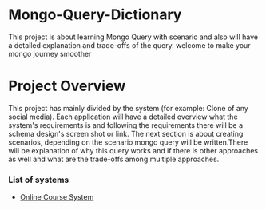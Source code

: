 # Mongo-Query-Dictionary
This project is about learning Mongo Query with scenario and also will have a detailed explanation and trade-offs of the query. welcome to make your mongo journey  smoother

# Project Overview
This project has mainly divided by the system (for example: Clone of any social media). Each application will have a detailed overview what the system's requirements is and following the requirements there will be a schema design's screen shot or link. The next section is about creating scenarios, depending on the scenario mongo query will be written.There will be explanation of why this query works and if there is other approaches as well and what are the trade-offs among multiple approaches.

### List of systems
* [Online Course System](Social-Platform.md)
